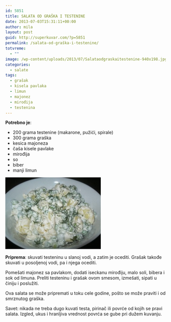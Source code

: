 ```yaml
---
id: 5851
title: SALATA OD GRAŠKA I TESTENINE
date: 2013-07-03T15:31:11+00:00
author: mila
layout: post
guid: http://superkuvar.com/?p=5851
permalink: /salata-od-graška-i-testenine/
totvreme:
  - ""
image: /wp-content/uploads/2013/07/Salataodgraskaitestenine-940x198.jpg
categories:
  - salate
tags:
  - grašak
  - kisela pavlaka
  - limun
  - majonez
  - mirođija
  - testenina
---
```

**Potrebno je**:

  * 200 grama testenine (makarone, pužići, spirale)
  * 300 grama graška
  * kesica majoneza
  * čaša kisele pavlake
  * mirođija
  * so
  * biber
  * manji limun

<img class="alignnone size-medium wp-image-5853" src="/wp-content/uploads/2013/07/Salataodgraskaitestenine-300x225.jpg" alt="Salataodgraskaitestenine" width="300" height="225" /> 

**Priprema**: skuvati testeninu u slanoj vodi, a zatim je ocediti. Grašak takođe skuvati u posoljenoj vodi, pa i njega ocediti.

Pomešati majonez sa pavlakom, dodati iseckanu mirođiju, malo soli, bibera i sok od limuna. Preliti testeninu i grašak ovom smesom, izmešati, sipati u činiju i poslužiti.

Ova salata se može pripremati u toku cele godine, pošto se može praviti i od smrznutog graška.

Savet: nikada ne treba dugo kuvati testa, pirinač ili povrće od kojih se pravi salata. Izgled, ukus i hranljiva vrednost povrća se gube pri dužem kuvanju.